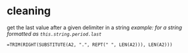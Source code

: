 # cleaning
get the last value after a given delimiter in a string
*example: for a string formatted as `this.string.period.last`*
```
=TRIM(RIGHT(SUBSTITUTE(A2, ".", REPT(" ", LEN(A2))), LEN(A2)))
```